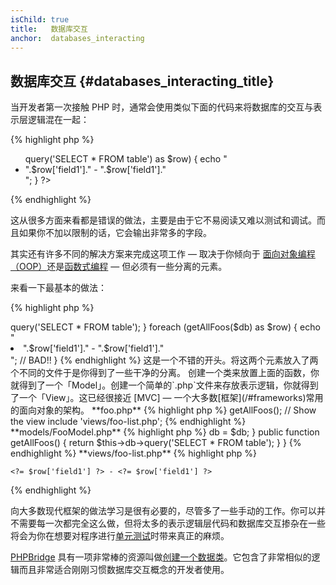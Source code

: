 ```yaml
---
isChild: true
title:   数据库交互
anchor:  databases_interacting
---
```


## 数据库交互 {#databases_interacting_title}

当开发者第一次接触 PHP 时，通常会使用类似下面的代码来将数据库的交互与表示层逻辑混在一起：

{% highlight php %}
<ul>
<?php
foreach ($db->query('SELECT * FROM table') as $row) {
    echo "<li>".$row['field1']." - ".$row['field1']."</li>";
}
?>
</ul>
{% endhighlight %}

这从很多方面来看都是错误的做法，主要是由于它不易阅读又难以测试和调试。而且如果你不加以限制的话，它会输出非常多的字段。

其实还有许多不同的解决方案来完成这项工作 — 取决于你倾向于 [面向对象编程（OOP）](/#object-oriented-programming)还是[函数式编程](/#functional-programming) — 但必须有一些分离的元素。

来看一下最基本的做法：

{% highlight php %}
<?php
function getAllFoos($db) {
    return $db->query('SELECT * FROM table');
}

foreach (getAllFoos($db) as $row) {
    echo "<li>".$row['field1']." - ".$row['field1']."</li>"; // BAD!!
}
{% endhighlight %}

这是一个不错的开头。将这两个元素放入了两个不同的文件于是你得到了一些干净的分离。

创建一个类来放置上面的函数，你就得到了一个「Model」。创建一个简单的`.php`文件来存放表示逻辑，你就得到了一个「View」。这已经很接近 [MVC] — 一个大多数[框架](/#frameworks)常用的面向对象的架构。

**foo.php**

{% highlight php %}
<?php
$db = new PDO('mysql:host=localhost;dbname=testdb;charset=utf8', 'username', 'password');

// Make your model available
include 'models/FooModel.php';

// Create an instance
$fooModel = new FooModel($db);
// Get the list of Foos
$fooList = $fooModel->getAllFoos();

// Show the view
include 'views/foo-list.php';
{% endhighlight %}


**models/FooModel.php**

{% highlight php %}
<?php
class FooModel
{
    protected $db;

    public function __construct(PDO $db)
    {
        $this->db = $db;
    }

    public function getAllFoos() {
        return $this->db->query('SELECT * FROM table');
    }
}
{% endhighlight %}

**views/foo-list.php**

{% highlight php %}
<?php foreach ($fooList as $row): ?>
    <?= $row['field1'] ?> - <?= $row['field1'] ?>
<?php endforeach ?>
{% endhighlight %}

向大多数现代框架的做法学习是很有必要的，尽管多了一些手动的工作。你可以并不需要每一次都完全这么做，但将太多的表示逻辑层代码和数据库交互掺杂在一些将会为你在想要对程序进行[单元测试](/#unit-testing)时带来真正的麻烦。

[PHPBridge] 具有一项非常棒的资源叫做[创建一个数据类]。它包含了非常相似的逻辑而且非常适合刚刚习惯数据库交互概念的开发者使用。


[MVC]: http://code.tutsplus.com/tutorials/mvc-for-noobs--net-10488
[PHPBridge]: http://phpbridge.org/
[创建一个数据类]: http://phpbridge.org/intro-to-php/creating_a_data_class
